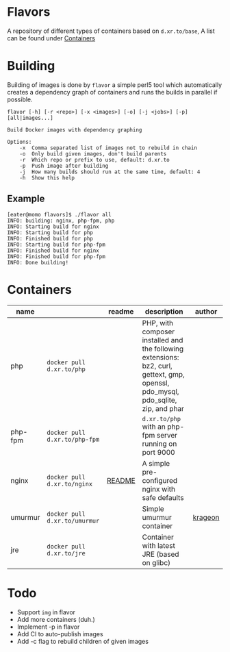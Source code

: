 # Flavors

A repository of different types of containers based on `d.xr.to/base`, A list can be found under [Containers](#Containers)

# Building

Building of images is done by `flavor` a simple perl5 tool which automatically creates a dependency graph of containers and runs the builds in parallel if possible.

```
flavor [-h] [-r <repo>] [-x <images>] [-o] [-j <jobs>] [-p] [all|images...]

Build Docker images with dependency graphing

Options:
    -x  Comma separated list of images not to rebuild in chain
    -o  Only build given images, don't build parents
    -r  Which repo or prefix to use, default: d.xr.to
    -p  Push image after building
    -j  How many builds should run at the same time, default: 4
    -h  Show this help
```

## Example

```
[eater@momo flavors]$ ./flavor all
INFO: building: nginx, php-fpm, php
INFO: Starting build for nginx
INFO: Starting build for php
INFO: Finished build for php
INFO: Starting build for php-fpm
INFO: Finished build for nginx
INFO: Finished build for php-fpm
INFO: Done building!
```

# Containers

|name||readme|description|author|
|---|---|---|---|---|
|php|`docker pull d.xr.to/php`||PHP, with composer installed and the following extensions: bz2, curl, gettext, gmp, openssl, pdo_mysql, pdo_sqlite, zip, and phar||
|php-fpm|`docker pull d.xr.to/php-fpm`||`d.xr.to/php` with an php-fpm server running on port 9000||
|nginx|`docker pull d.xr.to/nginx`|[README](nginx/)|A simple pre-configured nginx with safe defaults||
|umurmur|`docker pull d.xr.to/umurmur`||Simple umurmur container|[krageon](https://github.com/krageon)|
|jre|`docker pull d.xr.to/jre`||Container with latest JRE (based on glibc)||

# Todo

- Support `img` in flavor
- Add more containers (duh.)
- Implement -p in flavor
- Add CI to auto-publish images
- Add -c flag to rebuild children of given images
